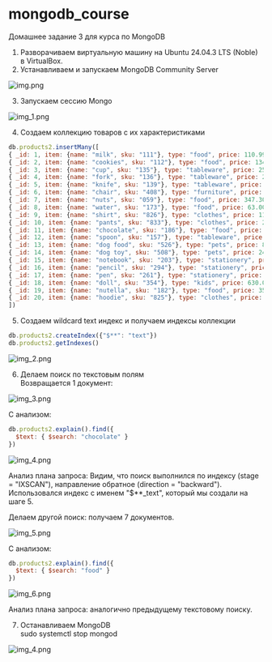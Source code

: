 # mongodb_course
Домашнее задание 3 для курса по MongoDB

1. Разворачиваем виртуальную машину на Ubuntu 24.04.3 LTS (Noble) в VirtualBox.
2. Устанавливаем и запускаем MongoDB Community Server

![img.png](../homework_1/img/img.png)

3. Запускаем сессию Mongo

![img_1.png](../homework_1/img/img_1.png)

4. Создаем коллекцию товаров с их характеристиками
```js
db.products2.insertMany([
{ _id: 1, item: {name: "milk", sku: "111"}, type: "food", price: 110.99, qty: 89, tags: [ "A", "B", "C" ] },
{ _id: 2, item: {name: "cookies", sku: "112"}, type: "food", price: 134.49, qty: 20, tags: [ "A", "C" ] },
{ _id: 3, item: {name: "cup", sku: "135"}, type: "tableware", price: 250.00, qty: 54, tags: [ "B", "C" ] },
{ _id: 4, item: {name: "fork", sku: "136"}, type: "tableware", price: 200.01, qty: 76, tags: [ "A" ] },
{ _id: 5, item: {name: "knife", sku: "139"}, type: "tableware", price: 469.50, qty: 14, tags: [ "B" ] },
{ _id: 6, item: {name: "chair", sku: "408"}, type: "furniture", price: 3900.00, qty: 43, tags: [ "A", "B" ] },
{ _id: 7, item: {name: "nuts", sku: "059"}, type: "food", price: 347.30, qty: 15, tags: [ "A", "B", "C" ] },
{ _id: 8, item: {name: "water", sku: "173"}, type: "food", price: 63.00, qty: 267, tags: [ "B" ] },
{ _id: 9, item: {name: "shirt", sku: "826"}, type: "clothes", price: 1199.00, qty: 24, tags: [ "C" ] },
{ _id: 10, item: {name: "pants", sku: "833"}, type: "clothes", price: 2100.00, qty: 21, tags: [ "B", "C" ] },
{ _id: 11, item: {name: "chocolate", sku: "186"}, type: "food", price: 150.39, qty: 32, tags: [ "B", "A" ] },
{ _id: 12, item: {name: "spoon", sku: "157"}, type: "tableware", price: 159.99, qty: 104, tags: [ "B", "C" ] },
{ _id: 13, item: {name: "dog food", sku: "526"}, type: "pets", price: 890.00, qty: 65, tags: [ "A", "C" ] },
{ _id: 14, item: {name: "dog toy", sku: "508"}, type: "pets", price: 245.00, qty: 8, tags: [ "C" ] },
{ _id: 15, item: {name: "notebook", sku: "203"}, type: "stationery", price: 43.60, qty: 53, tags: [ "A" ] },
{ _id: 16, item: {name: "pencil", sku: "294"}, type: "stationery", price: 25.90, qty: 72, tags: [ "B", "C" ] },
{ _id: 17, item: {name: "pen", sku: "261"}, type: "stationery", price: 40.50, qty: 165, tags: [ "A", "B", "C" ] },
{ _id: 18, item: {name: "doll", sku: "354"}, type: "kids", price: 630.00, qty: 47, tags: [ "A", "B", "C" ] },
{ _id: 19, item: {name: "nutella", sku: "182"}, type: "food", price: 350.40, qty: 38, tags: [ "A", "C" ] },
{ _id: 20, item: {name: "hoodie", sku: "825"}, type: "clothes", price: 2600.00, qty: 93, tags: [ "C" ] }
])
```

5. Создаем wildcard text индекс и получаем индексы коллекции
```js
db.products2.createIndex({"$**": "text"})
db.products2.getIndexes()
```
![img_2.png](img/img_2.png)

6. Делаем поиск по текстовым полям    
Возвращается 1 документ:  

![img_3.png](img/img_3.png)

С анализом:
```js
db.products2.explain().find({
  $text: { $search: "chocolate" }
})
```
![img_4.png](img/img_4.png)

Анализ плана запроса:
Видим, что поиск выполнился по индексу (stage = "IXSCAN"), направление обратное (direction = "backward").
Использовался индекс с именем "$**_text", который мы создали на шаге 5.

Делаем другой поиск: получаем 7 документов.  

![img_5.png](img/img_5.png)

С анализом:
```js
db.products2.explain().find({
  $text: { $search: "food" }
})
```
![img_6.png](img/img_6.png)

Анализ плана запроса: аналогично предыдущему текстовому поиску.

7. Останавливаем MongoDB  
   sudo systemctl stop mongod

![img_4.png](../homework_1/img/img_4.png)

